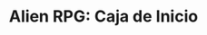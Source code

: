 ---
collection: rolLudoteca
title: 'Alien RPG: Caja de Inicio'
image: alien_caja_inicio.png
editorial: 'Edge Entertainment'
editorial_ref: 'ESALN03ES'
isbn: '8435407634343'
type: 'Guía de Inicio'
web: http://www.edgeent.com/juegos/articulo/alien_el_juego_de_rol/alien_el_juego_de_rol_caja_de_inicio
format: 'Caja'
system: 'Year Zero'
created_at: '2022-07-13T09:50:51+00:00'
---
